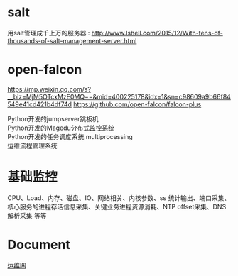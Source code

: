 # salt 
用salt管理成千上万的服务器 : http://www.lshell.com/2015/12/With-tens-of-thousands-of-salt-management-server.html  

# open-falcon
https://mp.weixin.qq.com/s?__biz=MjM5OTcxMzE0MQ==&mid=400225178&idx=1&sn=c98609a9b66f84549e41cd421b4df74d
https://github.com/open-falcon/falcon-plus  

Python开发的jumpserver跳板机  
Python开发的Magedu分布式监控系统  
Python开发的任务调度系统 multiprocessing  
运维流程管理系统  

# 基础监控
CPU、Load、内存、磁盘、IO、网络相关、内核参数、ss 统计输出、端口采集、核心服务的进程存活信息采集、关键业务进程资源消耗、NTP offset采集、DNS解析采集 等等



# Document
[运维网](https://www.iyunv.com/)
